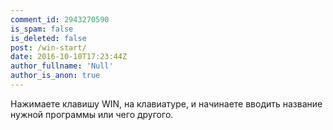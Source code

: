 ```yaml
---
comment_id: 2943270590
is_spam: false
is_deleted: false
post: /win-start/
date: 2016-10-10T17:23:44Z
author_fullname: 'Null'
author_is_anon: true
---
```


<p>Нажимаете клавишу WIN, на клавиатуре, и начинаете вводить название нужной программы или чего другого.</p>
